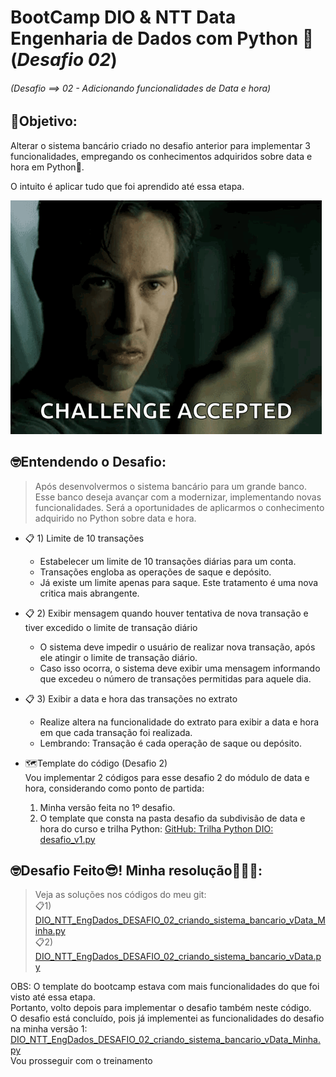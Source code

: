 # BootCamp DIO & NTT Data Engenharia de Dados com Python 🐍 (*Desafio 02*)
###### (Desafio ==> 02 - Adicionando funcionalidades de Data e hora)  
  
## 🎯Objetivo:
Alterar o sistema bancário criado no desafio anterior para implementar 3 funcionalidades, empregando os conhecimentos adquiridos sobre data e hora em Python🐍.  
  
O intuito é aplicar tudo que foi aprendido até essa etapa.  
  
![alt text](img_DesafioAceito.png)


## 🤓Entendendo o Desafio:
>Após desenvolvermos o sistema bancário para um grande banco.
Esse banco deseja avançar com a modernizar, implementando novas funcionalidades.
Será a oportunidades de aplicarmos o conhecimento adquirido no Python sobre data e hora.
    


- 📋 1) Limite de 10 transações
    - Estabelecer um limite de 10 transações diárias para um conta.
    - Transações engloba as operações de saque e depósito.
    - Já existe um limite apenas para saque. Este tratamento é uma nova critica mais abrangente.
- 📋 2) Exibir mensagem quando houver tentativa de nova transação e tiver excedido o limite de transação diário
    - O sistema deve impedir o usuário de realizar nova transação, após ele atingir o limite de transação diário.
    - Caso isso ocorra, o sistema deve exibir uma mensagem informando que excedeu o número de transações permitidas para aquele dia.
- 📋 3) Exibir a data e hora das transações no extrato
    - Realize altera na funcionalidade do extrato para exibir a data e hora em que cada transação foi realizada.
    - Lembrando: Transação é cada operação de saque ou depósito.  
  
- 🗺️Template do código (Desafio 2)  
Vou implementar 2 códigos para esse desafio 2 do módulo de data e hora, considerando como ponto de partida:  
     1) Minha versão feita no 1º desafio.
     2) O template que consta na pasta desafio da subdivisão de data e hora do curso e trilha Python: [GitHub: Trilha Python DIO: desafio_v1.py](https://github.com/digitalinnovationone/trilha-python-dio/blob/main/04%20-%20Data%20e%20hora/desafio/desafio_v1.py)


## 🤓Desafio Feito😎! Minha resolução🎉🎉🎉:
> Veja as soluções nos códigos do meu git:  
> 📋1) [DIO_NTT_EngDados_DESAFIO_02_criando_sistema_bancario_vData_Minha.py](https://github.com/Roberto-Pfaltzgraff/estudos_prg-Python/blob/main/DIO/NTT_EngDados/Desafios/DIO_NTT_EngDados_DESAFIO_02_criando_sistema_bancario_vData_Minha.py)  
> 📋2) [DIO_NTT_EngDados_DESAFIO_02_criando_sistema_bancario_vData.py](https://github.com/Roberto-Pfaltzgraff/estudos_prg-Python/blob/main/DIO/NTT_EngDados/Desafios/DIO_NTT_EngDados_DESAFIO_02_criando_sistema_bancario_vData.py)  
  
  
OBS: O template do bootcamp estava com mais funcionalidades do que foi visto até essa etapa.  
Portanto, volto depois para implementar o desafio também neste código.  
O desafio está concluído, pois já implementei as funcionalidades do desafio na minha versão 1:  
[DIO_NTT_EngDados_DESAFIO_02_criando_sistema_bancario_vData_Minha.py](https://github.com/Roberto-Pfaltzgraff/estudos_prg-Python/blob/main/DIO/NTT_EngDados/Desafios/DIO_NTT_EngDados_DESAFIO_02_criando_sistema_bancario_vData_Minha.py)  
Vou prosseguir com o treinamento